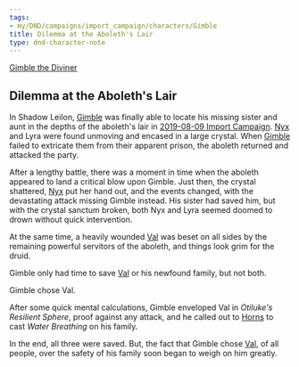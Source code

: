 ```yaml
---
tags:
- my/DND/campaigns/import_campaign/characters/Gimble
title: Dilemma at the Aboleth's Lair
type: dnd-character-note
---
```



[Gimble the Diviner](/dnd/characters/gimble-the-diviner/)

## Dilemma at the Aboleth's Lair

In Shadow Leilon, [Gimble](/dnd/characters/gimble-the-diviner/) was finally able to locate his missing sister and aunt in the depths of the aboleth's lair in [2019-08-09 Import Campaign](/dnd/2019-08-09-import-campaign/). [Nyx](/dnd/npcs/nyx/) and Lyra were found unmoving and encased in a large crystal. When [Gimble](/dnd/characters/gimble-the-diviner/) failed to extricate them from their apparent prison, the aboleth returned and attacked the party.

After a lengthy battle, there was a moment in time when the aboleth appeared to land a critical blow upon Gimble. Just then, the crystal shattered, [Nyx](/dnd/npcs/nyx/) put her hand out, and the events changed, with the devastating attack missing Gimble instead. His sister had saved him, but with the crystal sanctum broken, both Nyx and Lyra seemed doomed to drown without quick intervention.

At the same time, a heavily wounded [Val](/dnd/characters/val/) was beset on all sides by the remaining powerful servitors of the aboleth, and things look grim for the druid.

Gimble only had time to save [Val](/dnd/characters/val/) or his newfound family, but not both.

Gimble chose Val.

After some quick mental calculations, Gimble enveloped Val in *Otiluke's Resilient Sphere*, proof against any attack, and he called out to [Horns](/dnd/characters/horns/) to cast *Water Breathing* on his family.

In the end, all three were saved. But, the fact that Gimble chose [Val](/dnd/characters/val/), of all people, over the safety of his family soon began to weigh on him greatly.
